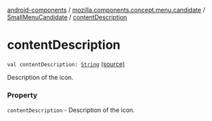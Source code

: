 [android-components](../../index.md) / [mozilla.components.concept.menu.candidate](../index.md) / [SmallMenuCandidate](index.md) / [contentDescription](./content-description.md)

# contentDescription

`val contentDescription: `[`String`](https://kotlinlang.org/api/latest/jvm/stdlib/kotlin/-string/index.html) [(source)](https://github.com/mozilla-mobile/android-components/blob/master/components/concept/menu/src/main/java/mozilla/components/concept/menu/candidate/SmallMenuCandidate.kt#L17)

Description of the icon.

### Property

`contentDescription` - Description of the icon.